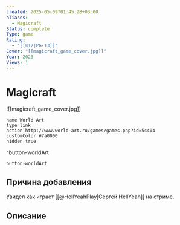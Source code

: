 ```yaml
---
created: 2025-05-09T01:45:28+03:00
aliases:
  - Magicraft
Status: complete
Type: game
Rating:
  - "[[®️12|PG-13]]"
Cover: "[[magicraft_game_cover.jpg]]"
Year: 2023
Views: 1
---
```


# Magicraft

![[magicraft_game_cover.jpg]]


```button
name World Art
type link
action http://www.world-art.ru/games/games.php?id=54404
customColor #7a0000
hidden true
```
^button-worldArt



`button-worldArt`

## Причина добавления

Увидел как играет [[@HellYeahPlay|Сергей HellYeah]] на стриме.

## Описание


